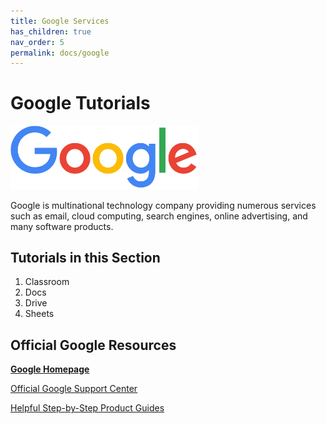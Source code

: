 ```yaml
---
title: Google Services
has_children: true
nav_order: 5
permalink: docs/google
---
```


# Google Tutorials

<img src="/assets/google/logo.png" style="width:300px;"/>

Google is multinational technology company providing numerous services such as email, cloud computing, search engines, online advertising, and many software products.

## Tutorials in this Section
1. Classroom
2. Docs
3. Drive
4. Sheets

## Official Google Resources

<a href="https://google.com/">**Google Homepage**</a>

<a href="https://support.google.com/?hl=en">Official Google Support Center</a>

<a href="https://support.google.com/a/users/answer/10005650?hl=en&ref_topic=9247638,7394060,2938454,&visit_id=637377672298642383-1671272689&rd=1">Helpful Step-by-Step Product Guides</a>
